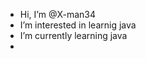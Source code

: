 -  Hi, I’m @X-man34
-  I’m interested in learnig java
-  I’m currently learning java
- 

<!---
X-man34/X-man34 is a ✨ special ✨ repository because its `README.md` (this file) appears on your GitHub profile.
You can click the Preview link to take a look at your changes.
--->
